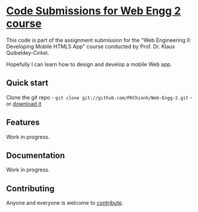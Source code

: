 # [Code Submissions for Web Engg 2 course](http://mobileboilerplate.com/)

This code is part of the assignment submission for the "Web Engineering II: 
Developing Mobile HTML5 App" course conducted by Prof. Dr. Klaus Quibeldey-Cirkel.

Hopefully I can learn how to design and develop a mobile Web app. 


## Quick start

Clone the git repo - `git clone git://github.com/PKChionh/Web-Engg-2.git` -
or [download it](https://github.com/PKChionh/Web-Engg-2/zipball/master)

## Features

Work in progress.

## Documentation

Work in progress.


## Contributing

Anyone and everyone is welcome to [contribute](/PKChionh/Web-Engg-2/blob/master/doc/contribute.md).
